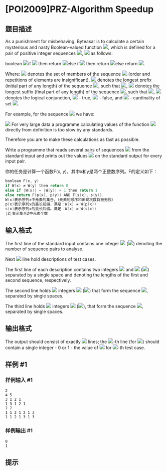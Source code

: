 # [POI2009]PRZ-Algorithm Speedup

## 题目描述

As a punishment for misbehaving, Byteasar is to calculate a certain mysterious and nasty Boolean-valued function ![](http://main.edu.pl/images/OI16/prz-en-tex.1.png), which is defined for a pair of positive integer sequences ![](http://main.edu.pl/images/OI16/prz-en-tex.2.png), ![](http://main.edu.pl/images/OI16/prz-en-tex.3.png) as follows:

boolean ![](http://main.edu.pl/images/OI16/prz-en-tex.4.png)if ![](http://main.edu.pl/images/OI16/prz-en-tex.5.png) then return ![](http://main.edu.pl/images/OI16/prz-en-tex.6.png)else if![](http://main.edu.pl/images/OI16/prz-en-tex.7.png) then return ![](http://main.edu.pl/images/OI16/prz-en-tex.8.png)else return ![](http://main.edu.pl/images/OI16/prz-en-tex.9.png).

Where:
![](http://main.edu.pl/images/OI16/prz-en-tex.10.png) denotes the set of members of the sequence ![](http://main.edu.pl/images/OI16/prz-en-tex.11.png)      (order and repetitions of elements are insignificant),              ![](http://main.edu.pl/images/OI16/prz-en-tex.12.png) denotes the longest prefix (initial part of any length) of the sequence ![](http://main.edu.pl/images/OI16/prz-en-tex.13.png),      such that ![](http://main.edu.pl/images/OI16/prz-en-tex.14.png),         ![](http://main.edu.pl/images/OI16/prz-en-tex.15.png) denotes the longest suffix (final part of any length) of the sequence ![](http://main.edu.pl/images/OI16/prz-en-tex.16.png),      such that ![](http://main.edu.pl/images/OI16/prz-en-tex.17.png),         ![](http://main.edu.pl/images/OI16/prz-en-tex.18.png) denotes the logical conjunction, ![](http://main.edu.pl/images/OI16/prz-en-tex.19.png) - true, ![](http://main.edu.pl/images/OI16/prz-en-tex.20.png) - false,      and ![](http://main.edu.pl/images/OI16/prz-en-tex.21.png) - cardinality of set ![](http://main.edu.pl/images/OI16/prz-en-tex.22.png).

For example, for the sequence ![](http://main.edu.pl/images/OI16/prz-en-tex.23.png) we have:

![](http://main.edu.pl/images/OI16/prz-en-tex.24.png)  For very large data a programme calculating values of the function ![](http://main.edu.pl/images/OI16/prz-en-tex.25.png) directly from definition is too  slow by any standards.

Therefore you are to make these calculations as fast as possible.

Write a programme that    reads several pairs of sequences ![](http://main.edu.pl/images/OI16/prz-en-tex.26.png) from the standard input and    prints out the values ![](http://main.edu.pl/images/OI16/prz-en-tex.27.png) on the standard output for every input pair.

你的任务是计算一个函数F(x, y)，其中x和y是两个正整数序列。F的定义如下：









```cpp
boolean F(x, y)
if W(x) ≠ W(y) then return 0
else if |W(x)| = |W(y)| = 1 then return 1
else return F(p(x), p(y)) AND F(s(x), s(y)).
W(x)表示序列x中元素的集合。（元素的顺序和出现次数将被无视）
p(x)表示序列x的最长前缀，满足：W(x) ≠ W(p(x))
s(x)表示序列x的最长后缀。满足：W(x) ≠ W(s(x))
|Z|表示集合Z中元素个数
```

## 输入格式

The first line of the standard input contains one integer ![](http://main.edu.pl/images/OI16/prz-en-tex.28.png) (![](http://main.edu.pl/images/OI16/prz-en-tex.29.png))    denoting the number of sequence pairs to analyse.

Next ![](http://main.edu.pl/images/OI16/prz-en-tex.30.png) line hold descriptions of test cases.

The first line of each description contains two integers ![](http://main.edu.pl/images/OI16/prz-en-tex.31.png) and ![](http://main.edu.pl/images/OI16/prz-en-tex.32.png)    (![](http://main.edu.pl/images/OI16/prz-en-tex.33.png)) separated by a single space and denoting    the lengths of the first and second sequence, respectively.

The second line holds ![](http://main.edu.pl/images/OI16/prz-en-tex.34.png) integers ![](http://main.edu.pl/images/OI16/prz-en-tex.35.png) (![](http://main.edu.pl/images/OI16/prz-en-tex.36.png))    that form the sequence ![](http://main.edu.pl/images/OI16/prz-en-tex.37.png), separated by single spaces.

The third line holds ![](http://main.edu.pl/images/OI16/prz-en-tex.38.png) integers ![](http://main.edu.pl/images/OI16/prz-en-tex.39.png) (![](http://main.edu.pl/images/OI16/prz-en-tex.40.png)),    that form the sequence ![](http://main.edu.pl/images/OI16/prz-en-tex.41.png), separated by single spaces.


## 输出格式

The output should consist of exactly ![](http://main.edu.pl/images/OI16/prz-en-tex.42.png) lines; the ![](http://main.edu.pl/images/OI16/prz-en-tex.43.png)-th line (for ![](http://main.edu.pl/images/OI16/prz-en-tex.44.png))    should contain a single integer - 0 or 1 -    the value of ![](http://main.edu.pl/images/OI16/prz-en-tex.45.png) for ![](http://main.edu.pl/images/OI16/prz-en-tex.46.png)-th test case.


## 样例 #1

### 样例输入 #1
```
2
4 5
3 1 2 1
1 3 1 2 1
7 7
1 1 2 1 2 1 3
1 1 2 1 3 1 3
```

### 样例输出 #1

```
0
1
```

## 提示


